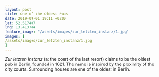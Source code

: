 ```yaml
---
layout: post
title: One of the Oldest Pubs
date: 2019-09-01 19:11 +0200
lat: 52.517407
lng: 13.413784
feature_image: "/assets/images/zur_letzten_instanz/1.jpg"
images: [
/assets/images/zur_letzten_instanz/1.jpg
]
---
```


_Zur letzten Instanz_ (at the court of the last resort) claims to be the oldest pub in Berlin, founded in 1621. The name is inspired by the proximity of the city courts. Surrounding houses are one of the oldest in Berlin.
